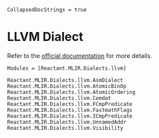 ```@meta
CollapsedDocStrings = true
```

# LLVM Dialect

Refer to the [official documentation](https://mlir.llvm.org/docs/Dialects/LLVM/) for
more details.

```@autodocs
Modules = [Reactant.MLIR.Dialects.llvm]
```

```@docs
Reactant.MLIR.Dialects.llvm.AsmDialect
Reactant.MLIR.Dialects.llvm.AtomicBinOp
Reactant.MLIR.Dialects.llvm.AtomicOrdering
Reactant.MLIR.Dialects.llvm.Comdat
Reactant.MLIR.Dialects.llvm.FCmpPredicate
Reactant.MLIR.Dialects.llvm.FastmathFlags
Reactant.MLIR.Dialects.llvm.ICmpPredicate
Reactant.MLIR.Dialects.llvm.UnnamedAddr
Reactant.MLIR.Dialects.llvm.Visibility
```
